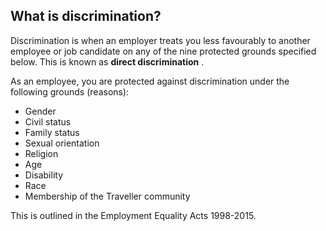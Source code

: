 ##  What is discrimination?

Discrimination is when an employer treats you less favourably to another
employee or job candidate on any of the nine protected grounds specified
below. This is known as **direct discrimination** .

As an employee, you are protected against discrimination under the following
grounds (reasons):

  * Gender 
  * Civil status 
  * Family status 
  * Sexual orientation 
  * Religion 
  * Age 
  * Disability 
  * Race 
  * Membership of the Traveller community 

This is outlined in the Employment Equality Acts 1998-2015.

